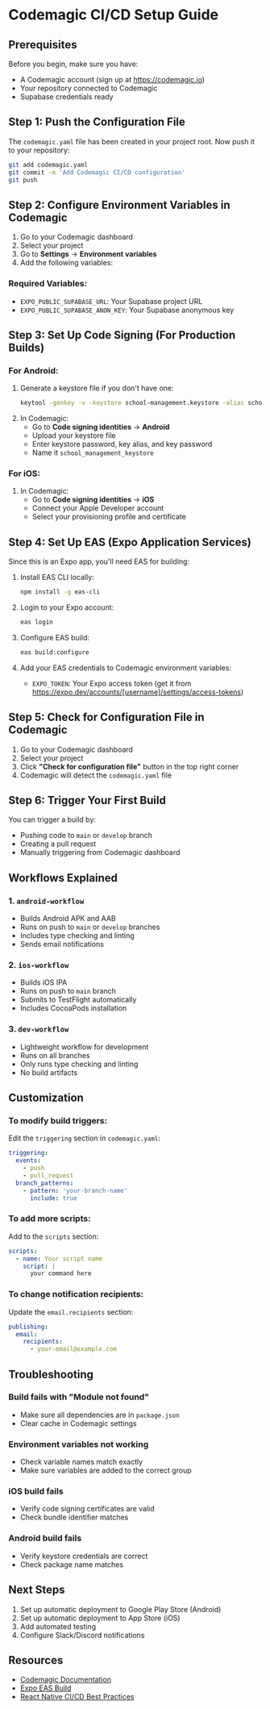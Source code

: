 # Codemagic CI/CD Setup Guide

## Prerequisites

Before you begin, make sure you have:
- A Codemagic account (sign up at https://codemagic.io)
- Your repository connected to Codemagic
- Supabase credentials ready

## Step 1: Push the Configuration File

The `codemagic.yaml` file has been created in your project root. Now push it to your repository:

```bash
git add codemagic.yaml
git commit -m 'Add Codemagic CI/CD configuration'
git push
```

## Step 2: Configure Environment Variables in Codemagic

1. Go to your Codemagic dashboard
2. Select your project
3. Go to **Settings** → **Environment variables**
4. Add the following variables:

### Required Variables:
- `EXPO_PUBLIC_SUPABASE_URL`: Your Supabase project URL
- `EXPO_PUBLIC_SUPABASE_ANON_KEY`: Your Supabase anonymous key

## Step 3: Set Up Code Signing (For Production Builds)

### For Android:
1. Generate a keystore file if you don't have one:
   ```bash
   keytool -genkey -v -keystore school-management.keystore -alias school-management -keyalg RSA -keysize 2048 -validity 10000
   ```
2. In Codemagic:
   - Go to **Code signing identities** → **Android**
   - Upload your keystore file
   - Enter keystore password, key alias, and key password
   - Name it `school_management_keystore`

### For iOS:
1. In Codemagic:
   - Go to **Code signing identities** → **iOS**
   - Connect your Apple Developer account
   - Select your provisioning profile and certificate

## Step 4: Set Up EAS (Expo Application Services)

Since this is an Expo app, you'll need EAS for building:

1. Install EAS CLI locally:
   ```bash
   npm install -g eas-cli
   ```

2. Login to your Expo account:
   ```bash
   eas login
   ```

3. Configure EAS build:
   ```bash
   eas build:configure
   ```

4. Add your EAS credentials to Codemagic environment variables:
   - `EXPO_TOKEN`: Your Expo access token (get it from https://expo.dev/accounts/[username]/settings/access-tokens)

## Step 5: Check for Configuration File in Codemagic

1. Go to your Codemagic dashboard
2. Select your project
3. Click **"Check for configuration file"** button in the top right corner
4. Codemagic will detect the `codemagic.yaml` file

## Step 6: Trigger Your First Build

You can trigger a build by:
- Pushing code to `main` or `develop` branch
- Creating a pull request
- Manually triggering from Codemagic dashboard

## Workflows Explained

### 1. `android-workflow`
- Builds Android APK and AAB
- Runs on push to `main` or `develop` branches
- Includes type checking and linting
- Sends email notifications

### 2. `ios-workflow`
- Builds iOS IPA
- Runs on push to `main` branch
- Submits to TestFlight automatically
- Includes CocoaPods installation

### 3. `dev-workflow`
- Lightweight workflow for development
- Runs on all branches
- Only runs type checking and linting
- No build artifacts

## Customization

### To modify build triggers:
Edit the `triggering` section in `codemagic.yaml`:
```yaml
triggering:
  events:
    - push
    - pull_request
  branch_patterns:
    - pattern: 'your-branch-name'
      include: true
```

### To add more scripts:
Add to the `scripts` section:
```yaml
scripts:
  - name: Your script name
    script: |
      your command here
```

### To change notification recipients:
Update the `email.recipients` section:
```yaml
publishing:
  email:
    recipients:
      - your-email@example.com
```

## Troubleshooting

### Build fails with "Module not found"
- Make sure all dependencies are in `package.json`
- Clear cache in Codemagic settings

### Environment variables not working
- Check variable names match exactly
- Make sure variables are added to the correct group

### iOS build fails
- Verify code signing certificates are valid
- Check bundle identifier matches

### Android build fails
- Verify keystore credentials are correct
- Check package name matches

## Next Steps

1. Set up automatic deployment to Google Play Store (Android)
2. Set up automatic deployment to App Store (iOS)
3. Add automated testing
4. Configure Slack/Discord notifications

## Resources

- [Codemagic Documentation](https://docs.codemagic.io/)
- [Expo EAS Build](https://docs.expo.dev/build/introduction/)
- [React Native CI/CD Best Practices](https://reactnative.dev/docs/running-on-device)
